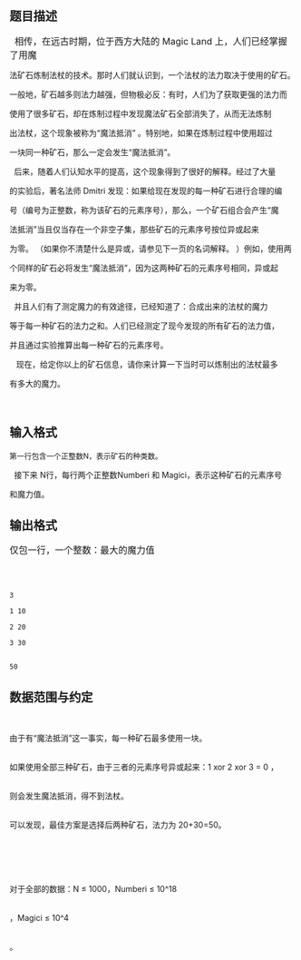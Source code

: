 ## 题目描述

<p><span style="font-size: medium">  相传，在远古时期，位于西方大陆的 Magic Land 上，人们已经掌握了用魔<br>
   法矿石炼制法杖的技术。那时人们就认识到，一个法杖的法力取决于使用的矿石。<br>
   一般地，矿石越多则法力越强，但物极必反：有时，人们为了获取更强的法力而<br>
   使用了很多矿石，却在炼制过程中发现魔法矿石全部消失了，从而无法炼制<br>
   出法杖，这个现象被称为“魔法抵消” 。特别地，如果在炼制过程中使用超过<br>
   一块同一种矿石，那么一定会发生“魔法抵消”。 <br>
     后来，随着人们认知水平的提高，这个现象得到了很好的解释。经过了大量<br>
   的实验后，著名法师 Dmitri 发现：如果给现在发现的每一种矿石进行合理的编<br>
   号（编号为正整数，称为该矿石的元素序号），那么，一个矿石组合会产生“魔<br>
   法抵消”当且仅当存在一个非空子集，那些矿石的元素序号按位异或起来<br>
   为零。 （如果你不清楚什么是异或，请参见下一页的名词解释。 ）例如，使用两<br>
   个同样的矿石必将发生“魔法抵消”，因为这两种矿石的元素序号相同，异或起<br>
   来为零。 <br>
     并且人们有了测定魔力的有效途径，已经知道了：合成出来的法杖的魔力<br>
   等于每一种矿石的法力之和。人们已经测定了现今发现的所有矿石的法力值，<br>
   并且通过实验推算出每一种矿石的元素序号。 <br>
      现在，给定你以上的矿石信息，请你来计算一下当时可以炼制出的法杖最多<br>
   有多大的魔力。 <br>
    <br></span></p>

## 输入格式

<p><span style="font-size: small">第一行包含一个正整数N，表示矿石的种类数。 <br>
     接下来 N行，每行两个正整数Numberi 和 Magici，表示这种矿石的元素序号<br>
   和魔力值。 </span></p>
<p></p>

## 输出格式

<p><span style="font-size: medium">仅包一行，一个整数：最大的魔力值</span></p>
<p><span style="font-size: medium"><br></span></p>

```input1
3
1 10
2 20
3 30
```
```output1
50
```
## 数据范围与约定

<p></p>
<br>
<p>由于有“魔法抵消”这一事实，每一种矿石最多使用一块。 <br><br>
  如果使用全部三种矿石，由于三者的元素序号异或起来：1 xor 2 xor 3 = 0 ，<br><br>
  则会发生魔法抵消，得不到法杖。 <br><br>
  可以发现，最佳方案是选择后两种矿石，法力为 20+30=50。 <br><br></p>
<br>
<p></p>
<br>
<p>对于全部的数据：N ≤ 1000，Numberi ≤ 10^18<br><br>
  ，Magici ≤ 10^4<br><br>
  。</p>

